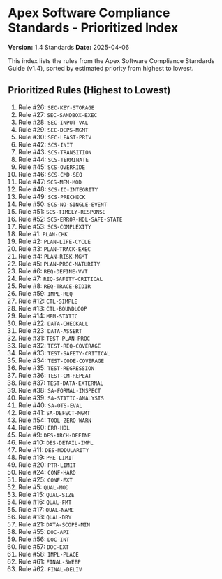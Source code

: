 # Apex Software Compliance Standards - Prioritized Index

**Version:** 1.4 Standards
**Date:** 2025-04-06

This index lists the rules from the Apex Software Compliance Standards Guide (v1.4), sorted by estimated priority from highest to lowest.

## Prioritized Rules (Highest to Lowest)

1.  Rule #26: `SEC-KEY-STORAGE`
2.  Rule #27: `SEC-SANDBOX-EXEC`
3.  Rule #28: `SEC-INPUT-VAL`
4.  Rule #29: `SEC-DEPS-MGMT`
5.  Rule #30: `SEC-LEAST-PRIV`
6.  Rule #42: `SCS-INIT`
7.  Rule #43: `SCS-TRANSITION`
8.  Rule #44: `SCS-TERMINATE`
9.  Rule #45: `SCS-OVERRIDE`
10. Rule #46: `SCS-CMD-SEQ`
11. Rule #47: `SCS-MEM-MOD`
12. Rule #48: `SCS-IO-INTEGRITY`
13. Rule #49: `SCS-PRECHECK`
14. Rule #50: `SCS-NO-SINGLE-EVENT`
15. Rule #51: `SCS-TIMELY-RESPONSE`
16. Rule #52: `SCS-ERROR-HDL-SAFE-STATE`
17. Rule #53: `SCS-COMPLEXITY`
18. Rule #1: `PLAN-CHK`
19. Rule #2: `PLAN-LIFE-CYCLE`
20. Rule #3: `PLAN-TRACK-EXEC`
21. Rule #4: `PLAN-RISK-MGMT`
22. Rule #5: `PLAN-PROC-MATURITY`
23. Rule #6: `REQ-DEFINE-VVT`
24. Rule #7: `REQ-SAFETY-CRITICAL`
25. Rule #8: `REQ-TRACE-BIDIR`
26. Rule #59: `IMPL-REQ`
27. Rule #12: `CTL-SIMPLE`
28. Rule #13: `CTL-BOUNDLOOP`
29. Rule #14: `MEM-STATIC`
30. Rule #22: `DATA-CHECKALL`
31. Rule #23: `DATA-ASSERT`
32. Rule #31: `TEST-PLAN-PROC`
33. Rule #32: `TEST-REQ-COVERAGE`
34. Rule #33: `TEST-SAFETY-CRITICAL`
35. Rule #34: `TEST-CODE-COVERAGE`
36. Rule #35: `TEST-REGRESSION`
37. Rule #36: `TEST-CM-REPEAT`
38. Rule #37: `TEST-DATA-EXTERNAL`
39. Rule #38: `SA-FORMAL-INSPECT`
40. Rule #39: `SA-STATIC-ANALYSIS`
41. Rule #40: `SA-OTS-EVAL`
42. Rule #41: `SA-DEFECT-MGMT`
43. Rule #54: `TOOL-ZERO-WARN`
44. Rule #60: `ERR-HDL`
45. Rule #9: `DES-ARCH-DEFINE`
46. Rule #10: `DES-DETAIL-IMPL`
47. Rule #11: `DES-MODULARITY`
48. Rule #19: `PRE-LIMIT`
49. Rule #20: `PTR-LIMIT`
50. Rule #24: `CONF-HARD`
51. Rule #25: `CONF-EXT`
52. Rule #5: `QUAL-MOD`
53. Rule #15: `QUAL-SIZE`
54. Rule #16: `QUAL-FMT`
55. Rule #17: `QUAL-NAME`
56. Rule #18: `QUAL-DRY`
57. Rule #21: `DATA-SCOPE-MIN`
58. Rule #55: `DOC-API`
59. Rule #56: `DOC-INT`
60. Rule #57: `DOC-EXT`
61. Rule #58: `IMPL-PLACE`
62. Rule #61: `FINAL-SWEEP`
63. Rule #62: `FINAL-DELIV`

